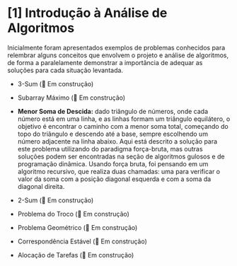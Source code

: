 # [1] Introdução à Análise de Algoritmos
Inicialmente foram apresentados exemplos de problemas conhecidos para relembrar alguns conceitos que envolvem o projeto e análise de algoritmos, de forma a paralelamente demonstrar a importância de adequar as soluções para cada situação levantada.

* 3-Sum (🚧 Em construção)
* Subarray Máximo (🚧 Em construção)

* **Menor Soma de Descida:** dado triângulo de números, onde cada número está em uma linha, e as linhas formam um triângulo equilátero, o objetivo é encontrar o caminho com a menor soma total, começando do topo do triângulo e descendo até a base, sempre escolhendo um número adjacente na linha abaixo. Aqui está descrito a solução para este problema utilizando do paradigma força-bruta, mas outras soluções podem ser encontradas na seção de algoritmos gulosos e de programação dinâmica. Usando força bruta, foi pensando em um algoritmo recursivo, que realiza duas chamadas: uma para verificar o valor da soma com a posição diagonal esquerda e com a soma da diagonal direita.

* 2-Sum (🚧 Em construção)
* Problema do Troco (🚧 Em construção)
* Problema Geométrico (🚧 Em construção)
* Correspondência Estável (🚧 Em construção)
* Alocação de Tarefas (🚧 Em construção)